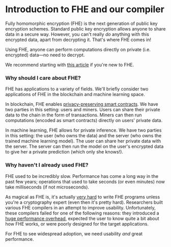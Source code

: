 # Introduction to FHE and our compiler

Fully homomorphic encryption (FHE) is the next generation of public key encryption schemes. Standard public key encryption allows anyone to share data in a secure way. However, you can't really *do* anything with this encrypted data, apart from decrypting it. That's where FHE comes in! 

Using FHE, anyone can perform computations directly on private (i.e. encrypted) data&mdash;no need to decrypt.

We recommend starting with [this article](https://blog.nucypher.com/an-engineers-guide-to-fully-homomorphic-encryption/) if you're new to FHE.


### Why should I care about FHE?

FHE has applications to a variety of fields. We'll briefly consider two applications of FHE in the blockchain and machine learning space.

In blockchain, FHE enables [privacy-preserving smart contracts](https://eprint.iacr.org/2021/727). We have two parties in this setting: users and miners. Users can share their private data to the chain in the form of transactions. Miners can then run computations (encoded as smart contracts) directly on users' private data.

In machine learning, FHE allows for private inference. We have two parties in this setting: the user (who owns the data) and the server (who owns the trained machine learning model). The user can share her private data with the server. The server can then run the model on the user's encrypted data to give her a private prediction (which only she knows!). 

### Why haven't I already used FHE?

FHE used to be incredibly slow. Performance has come a long way in the past few years; operations that used to take seconds (or even minutes) now take milliseconds (if not microseconds). 

As magical as FHE is, it's actually [very hard](/intro/why.md) to write FHE programs unless you're a cryptography expert (even then it's pretty hard).
Researchers built various FHE compilers in an attempt to improve usability. Unfortunately, these compilers failed for one of the following reasons: they introduced a [huge performance overhead](./../compiler/performance.md), expected the user to know quite a bit about how FHE works, or were poorly designed for the target applications.

For FHE to see widespread adoption, we need usability *and* great performance.

